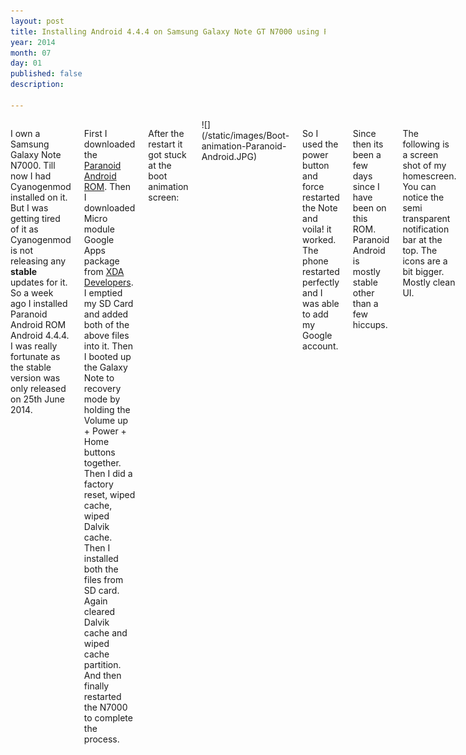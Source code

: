 ```yaml
---
layout: post
title: Installing Android 4.4.4 on Samsung Galaxy Note GT N7000 using Paranoid Android
year: 2014
month: 07
day: 01
published: false
description:  

---
```

<div class="row">
	<div class="span9 columns">
		<p>I own a Samsung Galaxy Note N7000. Till now I had Cyanogenmod installed on it. But I was getting tired of it as Cyanogenmod is not releasing any <b>stable</b> updates for it. So a week ago I installed Paranoid Android ROM Android 4.4.4. I was really fortunate as the stable version was only released on 25th June 2014.</p>
		<p>First I downloaded the <a href="http://aospal.hostingsharedbox.com/aospal/roms/n7000/" target="blank">Paranoid Android ROM</a>. Then I downloaded Micro module Google Apps package from <a href="http://forum.xda-developers.com/showthread.php?t=2397942" target="blank"</a>XDA Developers</a>. I emptied my SD Card and added both of the above files into it. Then I booted up the Galaxy Note to recovery mode by holding the Volume up + Power + Home buttons together. Then I did a factory reset, wiped cache, wiped Dalvik cache. Then I installed both the files from SD card. Again cleared Dalvik cache and wiped cache partition. And then finally restarted the N7000 to complete the process. </p>
		<p>After the restart it got stuck at the boot animation screen:</p>
		![](/static/images/Boot-animation-Paranoid-Android.JPG)
		<p>So I used the power button and force restarted the Note and voila! it worked. The phone restarted perfectly and I was able to add my Google account.</p>
		<p>Since then its been a few days since I have been on this ROM. Paranoid Android is mostly stable other than a few hiccups.</p>
		<p>The following is a screen shot of my homescreen. You can notice the semi transparent notification bar at the top. The icons are a bit bigger. Mostly clean UI.</p>
		![](/static/images/Paranoid-Android-4.4.4-Home-screen-screenshot.png)
		<p>If we go into the Apps showcase you might again notice the icons are a bit bigger.</p>
		![](/static/images/Paranoid-Android-4.4.4-All-apps-screenshot.png)
		<p>In the About phone you can see the Android version 4.4.4 and the Paranoid Android version 4.4.</p>
		![](/static/images/Paranoid-Android-4.4.4-about-phone-screenshot.png)
		<p>In Paranoid Android if you will go to Settings> Apps> and then click on any app then you will see three options Disable/Uninstall, Force stop and <b>Blacklist</b>. Never tried Blacklisting an app. A word of advice here there are <b>no bloatwares</b> in this ROM, so <b>do not</b> uninstall any system apps like Documents, etc. Learnt this the hard way, uninstalled Documents app using Titanium Backup and now I see its implications. In PA Documents is closely linked to the Download Manager.</p>
		![](/static/images/Paranoid-Android-4.4.4-app-info-screenshot.png)
		<p>As you can see in the image below there is not much change in the Task Manager.</p>
		![](/static/images/Paranoid-Android-4.4.4-apps-in-background-screenshot.png)
		<p>Awesome thing about this ROM or should I say this Android version is that I can configure App permissions for each app individually. To configure it go to Settings> App Privacy> Select the app and choose the permissions.</p>
		![](/static/images/Paranoid-Android-4.4.4-apps-permissions-screenshot.png)
		<p>Nothing has changed in the apps list except that there is a new tab for disabled apps.</p>
		![](/static/images/Paranoid-Android-4.4.4-apps-screenshot.png)
		![](/static/images/Paranoid-Android-4.4.4-disabled-apps-screenshot.png)
		<p>Battery stats are much accurate and I can happily say that battery usage has decreased as well. My battery lasts longer now. Thanks PA devs.</p>
		![](/static/images/Paranoid-Android-4.4.4-Battery stats-screenshot.png)
		<p>I have always wanted to use Google Launcher but in Cyanogenmod it wasn't compatible (could be because it was Cyanogenmod 10). But in Paranoid Android Google Launcher came preinstalled with the ROM and works just fine. I removed the persistent search bar from top of each homescreen using Xposed Framework as I don't use Google Now or voice search, etc.</p>
		![](/static/images/Paranoid-Android-4.4.4-choose-launcher-screenshot.png)
		
		![](/static/images/Paranoid-Android-4.4.4-dialer-screenshot.png)
		![](/static/images/Paranoid-Android-4.4.4-display-settings-screenshot.png)
		![](/static/images/Paranoid-Android-4.4.4-floating-notifications-screenshot.png)
		![](/static/images/Paranoid-Android-4.4.4-Google-camera-screenshot.png)
		![](/static/images/Paranoid-Android-4.4.4-google-camera-settings-screenshot.png)
		![](/static/images/Paranoid-Android-4.4.4-more-settings-screenshot.png)
		![](/static/images/Paranoid-Android-4.4.4-Notification-bar-pulldown-screenshot.png)
		![](/static/images/Paranoid-Android-4.4.4-notifications-screenshot.png)
		![](/static/images/Paranoid-Android-4.4.4-power button-screenshot.png)
		![](/static/images/Paranoid-Android-4.4.4-processor-settings-screenshot.png)
		![](/static/images/Paranoid-Android-4.4.4-reboot-options-screenshot.png)
		![](/static/images/Paranoid-Android-4.4.4-running-apps-screenshot.png)
		![](/static/images/Paranoid-Android-4.4.4-Settings-screenshot.png)
		![](/static/images/Paranoid-Android-4.4.4-Settings-themes-screenshot.png)
		![](/static/images/Paranoid-Android-4.4.4-system-settings-screenshot.png)
		![](/static/images/Paranoid-Android-4.4.4-update-check-screenshot.png)
		![](/static/images/Paranoid-Android-4.4.4-volume-up-screenshot.png)
		<h2>How to change the width of Disqus comments block?</h2>
		<p>If you will see the Disqus code:</p>
			<script src="https://gist.github.com/anonymous/6fe58e246a077327bf08.js"></script>
		<p>Now this code does not have any width element, so we need to follow the CSS method.</p>
		<h2>The CSS way:</h2>
		<p>Just create a <b>div element</b> with a class as follows:</p>
			<script src="https://gist.github.com/anonymous/77f9a65725a3f354f30b.js"></script>
		<p>After this you need to add properties to this element in your CSS file:</p>
			<script src="https://gist.github.com/anonymous/0122f13394b23a9ecd6e.js"></script>
		<p>To check how much width you need, check that by playing with <a href="https://developer.chrome.com/devtools/index" target="_blank">Google Devtools</a>. I have set mine at 70% width.</p>
		<p>You can checkout <a href="https://help.disqus.com/customer/portal/articles/545277-disqus-appearance-tweaks"target="_blank">this</a> article for more tweaks and customizations with Disqus comments.</p>
	</div>
 </div> 
		
		
		
		
		
